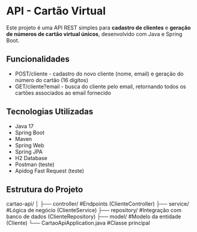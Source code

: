 # API - Cartão Virtual

Este projeto é uma API REST simples para **cadastro de clientes** e **geração de números de cartão virtual únicos**, desenvolvido com Java e Spring Boot.

## Funcionalidades
- POST/cliente - cadastro do novo cliente (nome, email) e geração do número do cartão (16 dígitos)
- GET/cliente?email - busca do cliente pelo email, retornando todos os cartões associados ao email fornecido

## Tecnologias Utilizadas
- Java 17
- Spring Boot
- Maven
- Spring Web
- Spring JPA
- H2 Database
- Postman (teste)
- Apidog Fast Request (teste)

## Estrutura do Projeto

cartao-api/
│
├── controller/ #Endpoints (ClienteController)
├── service/ #Lógica de negócio (ClienteService)
├── repository/ #Integração com banco de dados (ClienteRepository)
├── model/ #Modelo da entidade (Cliente)
└── CartaoApiApplication.java #Classe principal
